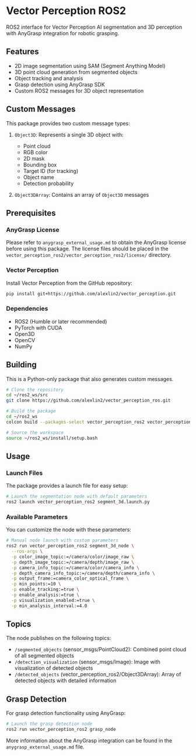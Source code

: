 # Vector Perception ROS2

ROS2 interface for Vector Perception AI segmentation and 3D perception with AnyGrasp integration for robotic grasping.

## Features

- 2D image segmentation using SAM (Segment Anything Model)
- 3D point cloud generation from segmented objects
- Object tracking and analysis
- Grasp detection using AnyGrasp SDK
- Custom ROS2 messages for 3D object representation

## Custom Messages

This package provides two custom message types:

1. `Object3D`: Represents a single 3D object with:
   - Point cloud
   - RGB color
   - 2D mask
   - Bounding box
   - Target ID (for tracking)
   - Object name
   - Detection probability

2. `Object3DArray`: Contains an array of `Object3D` messages

## Prerequisites

### AnyGrasp License
Please refer to `anygrasp_external_usage.md` to obtain the AnyGrasp license before using this package. The license files should be placed in the `vector_perception_ros2/vector_perception_ros2/license/` directory.

### Vector Perception
Install Vector Perception from the GitHub repository:
```bash
pip install git+https://github.com/alexlin2/vector_perception.git
```

### Dependencies
- ROS2 (Humble or later recommended)
- PyTorch with CUDA
- Open3D
- OpenCV
- NumPy

## Building

This is a Python-only package that also generates custom messages.

```bash
# Clone the repository
cd ~/ros2_ws/src
git clone https://github.com/alexlin2/vector_perception_ros.git

# Build the package
cd ~/ros2_ws
colcon build --packages-select vector_perception_ros2 vector_perception_msgs

# Source the workspace
source ~/ros2_ws/install/setup.bash
```

## Usage

### Launch Files

The package provides a launch file for easy setup:

```bash
# Launch the segmentation node with default parameters
ros2 launch vector_perception_ros2 segment_3d.launch.py
```

### Available Parameters

You can customize the node with these parameters:

```bash
# Manual node launch with custom parameters
ros2 run vector_perception_ros2 segment_3d_node \
  --ros-args \
  -p color_image_topic:=/camera/color/image_raw \
  -p depth_image_topic:=/camera/depth/image_raw \
  -p camera_info_topic:=/camera/color/camera_info \
  -p depth_camera_info_topic:=/camera/depth/camera_info \
  -p output_frame:=camera_color_optical_frame \
  -p min_points:=10 \
  -p enable_tracking:=true \
  -p enable_analysis:=true \
  -p visualization_enabled:=true \
  -p min_analysis_interval:=4.0
```

## Topics

The node publishes on the following topics:

- `/segmented_objects` (sensor_msgs/PointCloud2): Combined point cloud of all segmented objects
- `/detection_visualization` (sensor_msgs/Image): Image with visualization of detected objects
- `/detected_objects` (vector_perception_ros2/Object3DArray): Array of detected objects with detailed information

## Grasp Detection

For grasp detection functionality using AnyGrasp:

```bash
# Launch the grasp detection node 
ros2 run vector_perception_ros2 grasp_node
```

More information about the AnyGrasp integration can be found in the `anygrasp_external_usage.md` file.

